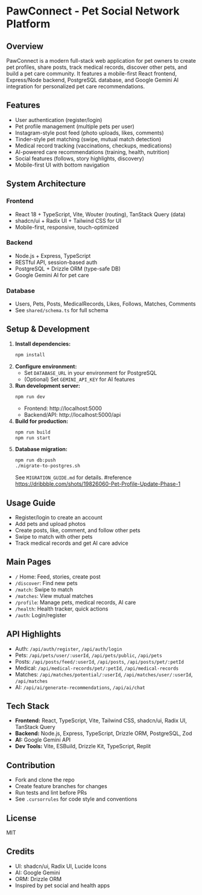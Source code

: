 # PawConnect - Pet Social Network Platform

## Overview
PawConnect is a modern full-stack web application for pet owners to create pet profiles, share posts, track medical records, discover other pets, and build a pet care community. It features a mobile-first React frontend, Express/Node backend, PostgreSQL database, and Google Gemini AI integration for personalized pet care recommendations.

## Features
- User authentication (register/login)
- Pet profile management (multiple pets per user)
- Instagram-style post feed (photo uploads, likes, comments)
- Tinder-style pet matching (swipe, mutual match detection)
- Medical record tracking (vaccinations, checkups, medications)
- AI-powered care recommendations (training, health, nutrition)
- Social features (follows, story highlights, discovery)
- Mobile-first UI with bottom navigation

## System Architecture
### Frontend
- React 18 + TypeScript, Vite, Wouter (routing), TanStack Query (data)
- shadcn/ui + Radix UI + Tailwind CSS for UI
- Mobile-first, responsive, touch-optimized

### Backend
- Node.js + Express, TypeScript
- RESTful API, session-based auth
- PostgreSQL + Drizzle ORM (type-safe DB)
- Google Gemini AI for pet care

### Database
- Users, Pets, Posts, MedicalRecords, Likes, Follows, Matches, Comments
- See `shared/schema.ts` for full schema

## Setup & Development
1. **Install dependencies:**
   ```bash
   npm install
   ```
2. **Configure environment:**
   - Set `DATABASE_URL` in your environment for PostgreSQL
   - (Optional) Set `GEMINI_API_KEY` for AI features
3. **Run development server:**
   ```bash
   npm run dev
   ```
   - Frontend: http://localhost:5000
   - Backend/API: http://localhost:5000/api
4. **Build for production:**
   ```bash
   npm run build
   npm run start
   ```
5. **Database migration:**
   ```bash
   npm run db:push
   ./migrate-to-postgres.sh
   ```
   See `MIGRATION_GUIDE.md` for details.
#reference https://dribbble.com/shots/19826060-Pet-Profile-Update-Phase-1
## Usage Guide
- Register/login to create an account
- Add pets and upload photos
- Create posts, like, comment, and follow other pets
- Swipe to match with other pets
- Track medical records and get AI care advice

## Main Pages
- `/` Home: Feed, stories, create post
- `/discover`: Find new pets
- `/match`: Swipe to match
- `/matches`: View mutual matches
- `/profile`: Manage pets, medical records, AI care
- `/health`: Health tracker, quick actions
- `/auth`: Login/register

## API Highlights
- Auth: `/api/auth/register`, `/api/auth/login`
- Pets: `/api/pets/user/:userId`, `/api/pets/public`, `/api/pets`
- Posts: `/api/posts/feed/:userId`, `/api/posts`, `/api/posts/pet/:petId`
- Medical: `/api/medical-records/pet/:petId`, `/api/medical-records`
- Matches: `/api/matches/potential/:userId`, `/api/matches/user/:userId`, `/api/matches`
- AI: `/api/ai/generate-recommendations`, `/api/ai/chat`

## Tech Stack
- **Frontend:** React, TypeScript, Vite, Tailwind CSS, shadcn/ui, Radix UI, TanStack Query
- **Backend:** Node.js, Express, TypeScript, Drizzle ORM, PostgreSQL, Zod
- **AI:** Google Gemini API
- **Dev Tools:** Vite, ESBuild, Drizzle Kit, TypeScript, Replit

## Contribution
- Fork and clone the repo
- Create feature branches for changes
- Run tests and lint before PRs
- See `.cursorrules` for code style and conventions

## License
MIT

## Credits
- UI: shadcn/ui, Radix UI, Lucide Icons
- AI: Google Gemini
- ORM: Drizzle ORM
- Inspired by pet social and health apps 